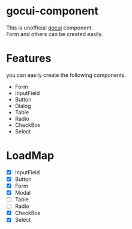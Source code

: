 # gocui-component
This is unofficial [gocui](https://github.com/jroimartin/gocui) component.  
Form and others can be created easily.

# Features
you can easily create the following components.

- Form
- InputField
- Button
- Dialog
- Table
- Radio
- CheckBox
- Select

# LoadMap
- [x] InputField
- [x] Button
- [x] Form
- [x] Modal
- [ ] Table
- [ ] Radio
- [x] CheckBox
- [x] Select
